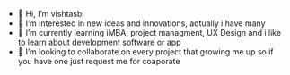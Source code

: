 - 👋 Hi, I’m vishtasb
- 👀 I’m interested in new ideas and innovations, aqtually i have many 
- 🌱 I’m currently learning iMBA, project managment, UX Design and i like to learn about development software or app
- 💞️ I’m looking to collaborate on every project that growing me up so if you have one just request me for coaporate

<!---
vishtasbebrahimian/vishtasbebrahimian is a ✨ special ✨ repository because its `README.md` (this file) appears on your GitHub profile.
You can click the Preview link to take a look at your changes.
--->
